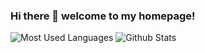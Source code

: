 ### Hi there 👋 welcome to my homepage!

<!--
**jtwhu/jtwhu** is a ✨ _special_ ✨ repository because its `README.md` (this file) appears on your GitHub profile.

Here are some ideas to get you started:

- 🔭 I’m currently working on ...
- 🌱 I’m currently learning ...
- 👯 I’m looking to collaborate on ...
- 🤔 I’m looking for help with ...
- 💬 Ask me about ...
- 📫 How to reach me: ...
- 😄 Pronouns: ...
- ⚡ Fun fact: ...
-->
![Most Used Languages](https://github-readme-stats.vercel.app/api/top-langs/?username=jtwhu&theme=dark&layout=compact)
![Github Stats](https://github-readme-stats.vercel.app/api?username=jtwhu&show_icons=true&theme=dark&count_private=true)     



